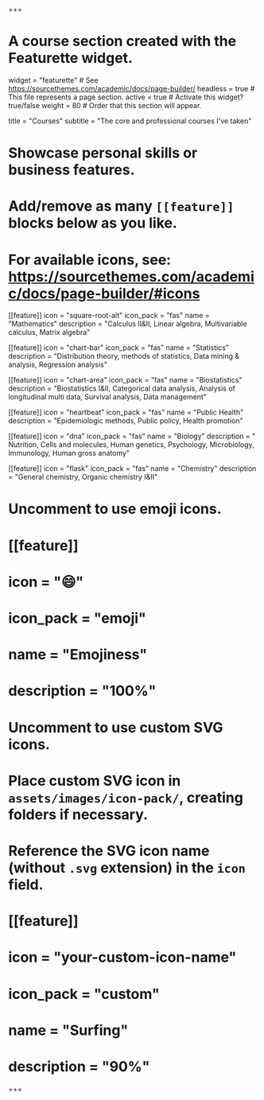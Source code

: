 +++
# A course section created with the Featurette widget.
widget = "featurette"  # See https://sourcethemes.com/academic/docs/page-builder/
headless = true  # This file represents a page section.
active = true  # Activate this widget? true/false
weight = 80  # Order that this section will appear.

title = "Courses"
subtitle = "The core and professional courses I've taken"

# Showcase personal skills or business features.
# 
# Add/remove as many `[[feature]]` blocks below as you like.
# 
# For available icons, see: https://sourcethemes.com/academic/docs/page-builder/#icons

[[feature]]
  icon = "square-root-alt"
  icon_pack = "fas"
  name = "Mathematics"
  description = "Calculus II&II, Linear algebra, Multivariable calculus, Matrix algebra" 
          
[[feature]]
  icon = "chart-bar"
  icon_pack = "fas"
  name = "Statistics"
  description = "Distribution theory, methods of statistics, Data mining & analysis, Regression analysis"
  
[[feature]]
  icon = "chart-area"
  icon_pack = "fas"
  name = "Biostatistics"
  description = "Biostatistics I&II, Categorical data analysis, Analysis of longitudinal multi data, Survival analysis, Data management"
  
 [[feature]]
  icon = "heartbeat"
  icon_pack = "fas"
  name = "Public Health"
  description = "Epidemiologic methods, Public policy, Health promotion"  
  
 [[feature]]
  icon = "dna"
  icon_pack = "fas"
  name = "Biology"
  description = " Nutrition, Cells and molecules, Human genetics, Psychology, Microbiology, Immunology, Human gross anatomy"  
  
 [[feature]]
  icon = "flask"
  icon_pack = "fas"
  name = "Chemistry"
  description = "General chemistry, Organic chemistry I&II"

# Uncomment to use emoji icons.
# [[feature]]
#  icon = ":smile:"
#  icon_pack = "emoji"
#  name = "Emojiness"
#  description = "100%"  

# Uncomment to use custom SVG icons.
# Place custom SVG icon in `assets/images/icon-pack/`, creating folders if necessary.
# Reference the SVG icon name (without `.svg` extension) in the `icon` field.
# [[feature]]
#  icon = "your-custom-icon-name"
#  icon_pack = "custom"
#  name = "Surfing"
#  description = "90%"

+++
